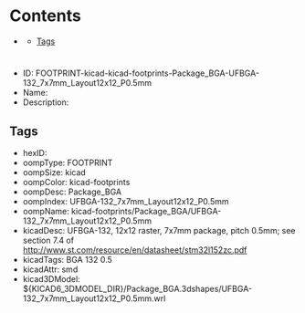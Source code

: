 



Contents
========

* [](#)
	* [Tags](#tags)

# 

- ID: FOOTPRINT-kicad-kicad-footprints-Package_BGA-UFBGA-132_7x7mm_Layout12x12_P0.5mm
- Name: 
- Description: 

## Tags

- hexID: 
- oompType: FOOTPRINT
- oompSize: kicad
- oompColor: kicad-footprints
- oompDesc: Package_BGA
- oompIndex: UFBGA-132_7x7mm_Layout12x12_P0.5mm
- oompName: kicad-footprints/Package_BGA/UFBGA-132_7x7mm_Layout12x12_P0.5mm
- kicadDesc: UFBGA-132, 12x12 raster, 7x7mm package, pitch 0.5mm; see section 7.4 of http://www.st.com/resource/en/datasheet/stm32l152zc.pdf
- kicadTags: BGA 132 0.5
- kicadAttr: smd
- kicad3DModel: ${KICAD6_3DMODEL_DIR}/Package_BGA.3dshapes/UFBGA-132_7x7mm_Layout12x12_P0.5mm.wrl
